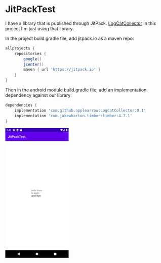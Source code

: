 # JitPackTest

I have a library that is published through JitPack.
[LogCatCollector](https://github.com/applearrow/LogCatCollector)
In this project I'm just using that library.

In the project build.gradle file, add jitpack.io as a maven repo:

```groovy
allprojects {
    repositories {
        google()
        jcenter()
        maven { url 'https://jitpack.io' }
    }
}
```

Then in the android module build.gradle file, add an implementation dependency against our library:

```groovy
dependencies {
    implementation 'com.github.applearrow:LogCatCollector:0.1'
    implementation 'com.jakewharton.timber:timber:4.7.1'
}
```

[<img src="app/doc/images/screenshot1.png" width="200"/>](app/doc/images/screenshot1.png)
